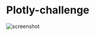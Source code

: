 # Plotly-challenge



![screenshot](https://user-images.githubusercontent.com/94014863/153735833-c904a13b-a9c0-40f3-81e7-92323ac5df44.PNG)
